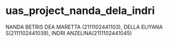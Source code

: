 # uas_project_nanda_dela_indri
NANDA BETRIS DEA MARETTA (2111102441103), DELLA ELIYANA S(2111102441039), INDRI ANZELINA(2111102441045)
